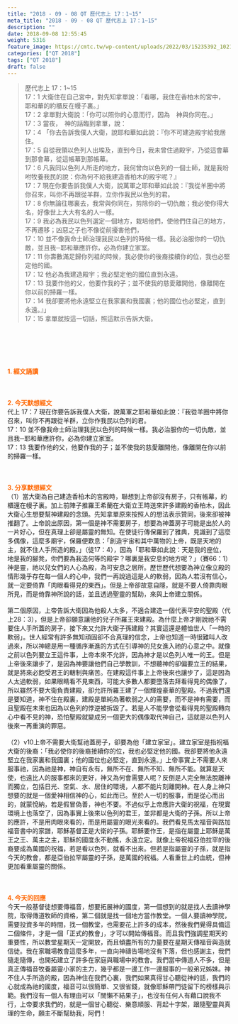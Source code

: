 ```yaml
---
title: "2018 - 09 - 08 QT 歷代志上 17：1~15"
meta_title: "2018 - 09 - 08 QT 歷代志上 17：1~15"
description: ""
date: 2018-09-08 12:55:45
weight: 5316
feature_image: https://cmtc.tw/wp-content/uploads/2022/03/15235392_10211799862337740_180693556567566654_o-1.webp
categories: ["QT 2018"]
tags: ["QT 2018"]
draft: false
---
```


<blockquote>歷代志上 17：1~15<br />
17：1 大衛住在自己宮中，對先知拿單說：「看哪，我住在香柏木的宮中，耶和華的約櫃反在幔子裏。」<br />
17：2 拿單對大衛說：「你可以照你的心意而行，因為　神與你同在。」<br />
17：3 當夜，　神的話臨到拿單，說：<br />
17：4 「你去告訴我僕人大衛，說耶和華如此說：『你不可建造殿宇給我居住。<br />
17：5 自從我領以色列人出埃及，直到今日，我未曾住過殿宇，乃從這會幕到那會幕，從這帳幕到那帳幕。<br />
17：6 凡我同以色列人所走的地方，我何曾向以色列的一個士師，就是我吩咐牧養我民的說：你為何不給我建造香柏木的殿宇呢？』<br />
17：7 現在你要告訴我僕人大衛，說萬軍之耶和華如此說：『我從羊圈中將你召來，叫你不再跟從羊群，立你作我民以色列的君。<br />
17：8 你無論往哪裏去，我常與你同在，剪除你的一切仇敵；我必使你得大名，好像世上大大有名的人一樣。<br />
17：9 我必為我民以色列選定一個地方，栽培他們，使他們住自己的地方，不再遷移；凶惡之子也不像從前擾害他們，<br />
17：10 並不像我命士師治理我民以色列的時候一樣。我必治服你的一切仇敵，並且我─耶和華應許你，必為你建立家室。<br />
17：11 你壽數滿足歸你列祖的時候，我必使你的後裔接續你的位，我也必堅定他的國。<br />
17：12 他必為我建造殿宇；我必堅定他的國位直到永遠。<br />
17：13 我要作他的父，他要作我的子；並不使我的慈愛離開他，像離開在你以前的掃羅一樣。<br />
17：14 我卻要將他永遠堅立在我家裏和我國裏；他的國位也必堅定，直到永遠。』」<br />
17：15 拿單就按這一切話，照這默示告訴大衛。</blockquote><br />
&nbsp;<br />
<br />
&nbsp;<br />
<br />
<span style="color: #ff6600;"><strong>1. </strong><strong>經文誦讀</strong></span><br />
<br />
<span style="color: #ff6600;"><strong> </strong></span><br />
<br />
<span style="color: #ff6600;"><strong>2. 今天默想</strong><strong>經文<br />
</strong></span>代上 17：7 現在你要告訴我僕人大衛，說萬軍之耶和華如此說：『我從羊圈中將你召來，叫你不再跟從羊群，立你作我民以色列的君。<br />
17：10 並不像我命士師治理我民以色列的時候一樣。我必治服你的一切仇敵，並且我─耶和華應許你，必為你建立家室。<br />
17：13 我要作他的父，他要作我的子；並不使我的慈愛離開他，像離開在你以前的掃羅一樣。<br />
<br />
&nbsp;<br />
<br />
<span style="color: #ff6600;"><strong>3. 分享默想經文<br />
</strong></span>（1）當大衛為自己建造香柏木的宮殿時，聯想到上帝卻沒有房子，只有帳幕，約櫃還在幔子裏。加上前陣子推羅王希蘭在大衛立王時送來許多建殿的香柏木，因此大衛心生想要幫神建殿的念頭。先知拿單原來按照人的想法表示贊同，後來卻被神推翻了。上帝說出原因，第一個是神不需要房子，想要為神蓋房子可能是出於人的一片好心，但在真理上卻是屬靈的無知。在使徒行傳保羅到了雅典，見識到了這麼多偶像，這麼多廟宇，保羅便歎息：「創造宇宙和其中萬物的上帝，既是天地的主，就不住人手所造的殿。」（徒17：4），因為「耶和華如此說：天是我的座位，地是我的腳凳，你們要為我造何等的殿宇？哪裏是我安息的地方呢？」（賽66：1）神是靈，祂以兒女們的人心為殿，為可安息之居所。歷世歷代想要為神立像立殿的情形幾乎存在每一個人的心中，我們一再說過這是人的軟弱，因為人若沒有信心，就一定要倚靠「肉眼看得見的東西」。但是上帝卻故意自隱，就是不要人倚靠肉眼所見，而是倚靠神所說的話，並且透過聖靈的幫助，來與上帝建立關係。<br />
<br />
第二個原因，上帝告訴大衛因為他殺人太多，不適合建造一個代表平安的聖殿（代上28：3），但是上帝卻願意讓他的兒子所羅王來建殿。為什麼上帝才剛說祂不需要住人手所蓋的房子，接下來又允許大衛子孫建殿？其實這還是體恤世人「一時的軟弱」。世人經常有許多無知頑固卻不合真理的信念，上帝也知道一時很難叫人改過來，所以神總是用一種循序漸進的方式在引導神的兒女進入祂的心意之中。就像之前以色列要立王這件事，上帝本來不允許，因為神才是以色列人唯一的王。但是上帝後來讓步了，是因為神要讓他們自己學教訓，不想聽神的卻偏要立王的結果，就是將來必飽受君王的轄制與痛苦。在建殿這件事上上帝後來也讓步了，這是因為人太過軟弱，如果眼睛看不見東西，可能大多數人都要墮落去拜看得見的偶像了，所以雖然不要大衛負責建殿，卻允許所羅王建了一個輝煌豪華的聖殿。不過我們還是要知道，神不住在殿裏，建殿是單純為著軟弱之人的需要，而不是神有需要，而且聖殿在未來也因為以色列的悖逆被拆毀了。若是人不能學會從看得見的聖殿轉向心中看不見的神，恐怕聖殿就變成另一個更大的偶像取代神自己，這就是以色列人後來一再重演的罪惡。<br />
<br />
（2）v10上帝不需要大衛幫祂蓋房子，卻要為他「建立家室」。建立家室是指祝福大衛的後裔：「我必使你的後裔接續你的位，我也必堅定他的國。我卻要將他永遠堅立在我家裏和我國裏；他的國位也必堅定，直到永遠。」上帝事實上不需要人來服事祂，因為祂是神，神自有永有，無所不在、無所不知、無所不能。就算是天使，也遠比人的服事都來的更好，神又為何會需要人呢？反倒是人完全無法脫離神而獨立，包括日光、空氣、水、居住的環境，人都不能片刻離開神。在人身上神只想要的就是一個愛神相信神的心，如此而已。至於人一切的服事，而是從心而出的，就蒙悅納，若是假冒偽善，神也不要。不過似乎上帝應許大衛的祝福，在現實環境上也落空了，因為事實上後來以色列的君王，並非都是大衛的子孫。所以上帝的應許，不是用肉眼來看的，而是用屬靈的眼光來看的。我們看見馬太福音與路加福音書中的家譜，耶穌基督正是大衛的子孫。耶穌要作王，是指在屬靈上耶穌是萬王之王、萬主之主，耶穌的國度永不動搖，永遠立定。就像上帝祝福亞伯拉罕的後裔要成為萬國的祝福，若是看以色列，就看不出來。但若是指屬靈的子孫，就是指今天的教會，都是亞伯拉罕屬靈的子孫，是萬國的祝福。人看重世上的血統，但神更加看重屬靈的關係。<br />
<br />
&nbsp;<br />
<br />
<span style="color: #ff6600;"><strong>4. 今天的回應<br />
</strong></span>今天一般基督徒想要傳福音，想要拓展神的國度，第一個想到的就是找人去讀神學院，取得傳道牧師的資格，第二個就是找一個地方當作教堂。一個人要讀神學院，需要投資多年的時間，找一個教堂，也需要花上許多的成本，然後我們覺得具備這二個條件，才是一個「正式的教會」，才可以開始傳福音。而且我們強調星期天的重要性，所以教堂星期天一定開放，而且傾盡所有的力量要在星期天傳福音與造就信徒。我在家職場教會這麼多年，一直向神禱告場地沒有下落，但也感謝主，我們隨走隨傳，也開拓建立了許多在家庭與職場中的教會。我們當中傳道人不多，但是真正傳福音牧養屬靈小家的主力，幾乎都是一邊工作一邊服事的一般弟兄姊妹。神不住人手所造的殿，因為神住在我們心裏，我們如果真得甘心聽從神的話，我們的心就成為祂的國度，福音可以很簡單、又很省錢，就像耶穌帶門徒留下的榜樣與示範。我們沒有一個人有理由可以「閒懶不結果子」，也沒有任何人有藉口說我不行，上帝要求我們的，就是一個甘心聽從、樂意順服、背起十字架，跟隨聖靈與真理的生命，願主不斷幫助我，阿們！<br />
<br />
&nbsp;<br />
<br />
&nbsp;
        